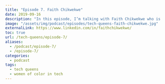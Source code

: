 ```yaml
---
title: "Episode 7. Faith Chikwekwe"
date: 2019-09-16
description: "In this episode, I’m talking with Faith Chikwekwe who is currently a student studying software engineering at Make School and a teaching assistant for their computer science courses."
image: "/assets/img/podcast/episodes/tech-queens-faith-chikwekwe.jpg"
externalLink: https://www.linkedin.com/in/faithchikwekwe/
toc: true
url: /tech-queens/episode-7/
aliases:
  - /podcast/episode-7/
  - /episode-7/
categories:
  - podcast
tags:
  - tech queens
  - women of color in tech
---
```

